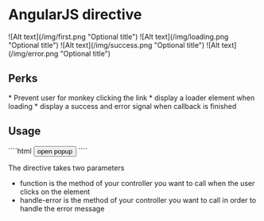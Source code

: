 <h1>AngularJS directive</h1>
![Alt text](/img/first.png "Optional title")
![Alt text](/img/loading.png "Optional title")
![Alt text](/img/success.png "Optional title")
![Alt text](/img/error.png "Optional title")

<h2> Perks </h2>
* Prevent user for monkey clicking the link
* display a loader element when loading
* display a success and error signal when callback is finished


<h2>Usage</h2>
````html
 <async function="getData()" handle-error="handle()"><button class="btn normal">open popup</button></async>
````

The directive takes two parameters
* function is the method of your controller you want to call when the user clicks on the element
* handle-error is the method of your controller you want to call in order to handle the error message
